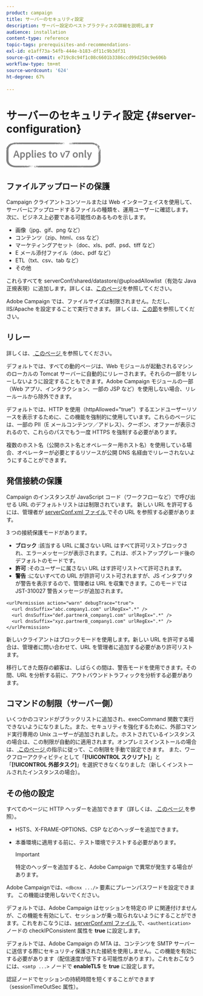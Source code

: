 ```yaml
---
product: campaign
title: サーバーのセキュリティ設定
description: サーバー設定のベストプラクティスの詳細を説明します
audience: installation
content-type: reference
topic-tags: prerequisites-and-recommendations-
exl-id: e1aff73a-54fb-444e-b183-df11c9b3df31
source-git-commit: e719c8c94f1c08c6601b3386ccd99d250c9e606b
workflow-type: tm+mt
source-wordcount: '624'
ht-degree: 67%

---
```


# サーバーのセキュリティ設定 {#server-configuration}

![](../../assets/v7-only.svg)

## ファイルアップロードの保護

Campaign クライアントコンソールまたは Web インターフェイスを使用して、サーバーにアップロードするファイルの種類を、運用ユーザーに確認します。 次に、ビジネス上必要である可能性のあるものを示します。

* 画像（jpg、gif、png など）
* コンテンツ（zip、html、css など）
* マーケティングアセット（doc、xls、pdf、psd、tiff など）
* E メール添付ファイル（doc、pdf など）
* ETL（txt、csv、tab など）
* その他

これらすべてを serverConf/shared/datastore/@uploadAllowlist（有効な Java 正規表現）に追加します。詳しくは、[このページ](../../installation/using/file-res-management.md)を参照してください。

Adobe Campaign では、ファイルサイズは制限されません。ただし、IIS/Apache を設定することで実行できます。 詳しくは、[この節](../../installation/using/web-server-configuration.md)を参照してください。

## リレー

詳しくは、[ このページ ](../../installation/using/configuring-campaign-server.md#dynamic-page-security-and-relays) を参照してください。

デフォルトでは、すべての動的ページは、Web モジュールが起動されるマシンのローカルの Tomcat サーバーに自動的にリレーされます。それらの一部をリレーしないように設定することもできます。Adobe Campaign モジュールの一部（Web アプリ、インタラクション、一部の JSP など）を使用しない場合、リレールールから除外できます。

デフォルトでは、HTTP を使用（httpAllowed=&quot;true&quot;）するエンドユーザーリソースを表示するために、この機能を強制的に使用しています。これらのページには、一部の PII（E メールコンテンツ／アドレス）、クーポン、オファーが表示されるので、これらのパスでもう一度 HTTPS を強制する必要があります。

複数のホスト名（公開ホスト名とオペレーター用ホスト名）を使用している場合、オペレーターが必要とするリソースが公開 DNS 名経由でリレーされないようにすることができます。

## 発信接続の保護

Campaign のインスタンスが JavaScript コード（ワークフローなど）で呼び出せる URL のデフォルトリストはは制限されています。 新しい URL を許可するには、管理者が [serverConf.xml ファイル ](../../installation/using/the-server-configuration-file.md) でその URL を参照する必要があります。

3 つの接続保護モードがあります。

* **ブロック** :該当する URL に属さない URL はすべて許可リストブロックされ、エラーメッセージが表示されます。これは、ポストアップグレード後のデフォルトのモードです。
* **許可** :そのユーザーに属さない URL はす許可リストべて許可されます。
* **警告** :にないすべての URL が許許可リスト可されますが、JS インタプリタが警告を表示するので、管理者は URL を収集できます。このモードでは JST-310027 警告メッセージが追加されます。

```
<urlPermission action="warn" debugTrace="true">
  <url dnsSuffix="abc.company1.com" urlRegEx=".*" />
  <url dnsSuffix="def.partnerA_company1.com" urlRegEx=".*" />
  <url dnsSuffix="xyz.partnerB_company1.com" urlRegEx=".*" />
</urlPermission>
```

新しいクライアントはブロックモードを使用します。新しい URL を許可する場合は、管理者に問い合わせて、URL を管理者に追加する必要があり許可リストます。

移行してきた既存の顧客は、しばらくの間は、警告モードを使用できます。その間、URL を分析する前に、アウトバウンドトラフィックを分析する必要があります。

## コマンドの制限（サーバー側）

いくつかのコマンドがブラックリストに追加され、execCommand 関数で実行できないようになりました。また、セキュリティを強化するために、外部コマンド実行専用の Unix ユーザーが追加されました。ホストされているインスタンスの場合は、この制限が自動的に適用されます。オンプレミスインストールの場合は、[ このページ ](../../installation/using/configuring-campaign-server.md#restricting-authorized-external-commands) の指示に従って、この制限を手動で設定できます。 また、ワークフローアクティビティとして「**[!UICONTROL スクリプト]**」と「**[!UICONTROL 外部タスク]**」を選択できなくなりました（新しくインストールされたインスタンスの場合）。

## その他の設定

すべてのページに HTTP ヘッダーを追加できます（詳しくは、[ このページ ](../../installation/using/configuring-campaign-server.md#restricting-authorized-external-commands) を参照）。

* HSTS、X-FRAME-OPTIONS、CSP などのヘッダーを追加できます。
* 本番環境に適用する前に、テスト環境でテストする必要があります。

   >[!IMPORTANT]
   >
   >特定のヘッダーを追加すると、Adobe Campaign で異常が発生する場合があります。

Adobe Campaignでは、`<dbcnx .../>` 要素にプレーンパスワードを設定できます。 この機能は使用しないでください。

デフォルトでは、Adobe Campaign はセッションを特定の IP に関連付けませんが、この機能を有効にして、セッションが乗っ取られないようにすることができます。これをおこなうには、[serverConf.xml ファイル ](../../installation/using/the-server-configuration-file.md) で、`<authentication>` ノードの checkIPConsistent 属性を **true** に設定します。

デフォルトでは、Adobe Campaign の MTA は、コンテンツを SMTP サーバーに送信する際にセキュリティ保護された接続を使用しません。この機能を有効にする必要があります（配信速度が低下する可能性があります）。これをおこなうには、`<smtp ...>` ノードで **enableTLS** を **true** に設定します。

認証ノードでセッションの持続時間を短くすることができます（sessionTimeOutSec 属性）。

